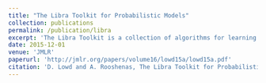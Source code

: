 ```yaml
---
title: "The Libra Toolkit for Probabilistic Models"
collection: publications
permalink: /publication/libra
excerpt: 'The Libra Toolkit is a collection of algorithms for learning and inference with discrete probabilistic models. <img style="width:40%; height:auto;" src="/images/libra.png" >'
date: 2015-12-01
venue: 'JMLR'
paperurl: 'http://jmlr.org/papers/volume16/lowd15a/lowd15a.pdf'
citation: 'D. Lowd and A. Rooshenas, The Libra Toolkit for Probabilistic Models, Journal of Machine Learning Research, 16:2459-2463, 2015'
---
```



